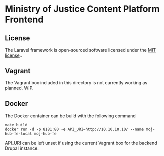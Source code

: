 # Ministry of Justice Content Platform Frontend

## License

The Laravel framework is open-sourced software licensed under the [MIT license](http://opensource.org/licenses/MIT)..

## Vagrant

The Vagrant box included in this directory is not currently working as planned. WIP.

## Docker

The Docker container can be build with the following command

    make build
    docker run -d -p 8181:80 -e API_URI=http://10.10.10.10/ --name moj-hub-fe-local moj-hub-fe

  API_URI can be left unset if using the current Vagrant box for the backend Drupal instance.
